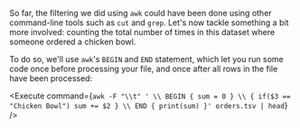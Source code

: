 <script>
import Alert from "components/Alert.svelte";
import Link from "components/Link.svelte";
import Execute from "components/Execute.svelte";
</script>

So far, the filtering we did using `awk` could have been done using other command-line tools such as `cut` and `grep`. Let's now tackle something a bit more involved: counting the total number of times in this dataset where someone ordered a chicken bowl.

To do so, we'll use `awk`'s `BEGIN` and `END` statement, which let you run some code once before processing your file, and once after all rows in the file have been processed:

<Execute command={`awk -F "\\t" ' \\ BEGIN { sum = 0 } \\ { if($3 == "Chicken Bowl") sum += $2 } \\ END { print(sum) }' orders.tsv | head`} />
